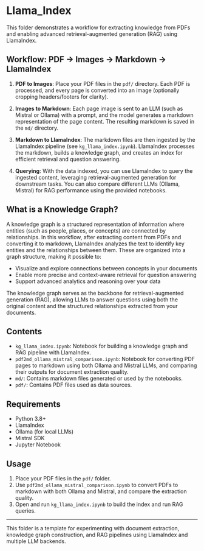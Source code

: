 
# Llama_Index

This folder demonstrates a workflow for extracting knowledge from PDFs and enabling advanced retrieval-augmented generation (RAG) using LlamaIndex.

## Workflow: PDF → Images → Markdown → LlamaIndex

1. **PDF to Images**: Place your PDF files in the `pdf/` directory. Each PDF is processed, and every page is converted into an image (optionally cropping headers/footers for clarity).

2. **Images to Markdown**: Each page image is sent to an LLM (such as Mistral or Ollama) with a prompt, and the model generates a markdown representation of the page content. The resulting markdown is saved in the `md/` directory.

3. **Markdown to LlamaIndex**: The markdown files are then ingested by the LlamaIndex pipeline (see `kg_llama_index.ipynb`). LlamaIndex processes the markdown, builds a knowledge graph, and creates an index for efficient retrieval and question answering.

4. **Querying**: With the data indexed, you can use LlamaIndex to query the ingested content, leveraging retrieval-augmented generation for downstream tasks. You can also compare different LLMs (Ollama, Mistral) for RAG performance using the provided notebooks.

## What is a Knowledge Graph?

A knowledge graph is a structured representation of information where entities (such as people, places, or concepts) are connected by relationships. In this workflow, after extracting content from PDFs and converting it to markdown, LlamaIndex analyzes the text to identify key entities and the relationships between them. These are organized into a graph structure, making it possible to:
- Visualize and explore connections between concepts in your documents
- Enable more precise and context-aware retrieval for question answering
- Support advanced analytics and reasoning over your data

The knowledge graph serves as the backbone for retrieval-augmented generation (RAG), allowing LLMs to answer questions using both the original content and the structured relationships extracted from your documents.

## Contents
- `kg_llama_index.ipynb`: Notebook for building a knowledge graph and RAG pipeline with LlamaIndex.
- `pdf2md_ollama_mistral_comparison.ipynb`: Notebook for converting PDF pages to markdown using both Ollama and Mistral LLMs, and comparing their outputs for document extraction quality.
- `md/`: Contains markdown files generated or used by the notebooks.
- `pdf/`: Contains PDF files used as data sources.

## Requirements
- Python 3.8+
- LlamaIndex
- Ollama (for local LLMs)
- Mistral SDK
- Jupyter Notebook

## Usage
1. Place your PDF files in the `pdf/` folder.
2. Use `pdf2md_ollama_mistral_comparison.ipynb` to convert PDFs to markdown with both Ollama and Mistral, and compare the extraction quality.
3. Open and run `kg_llama_index.ipynb` to build the index and run RAG queries.

---
This folder is a template for experimenting with document extraction, knowledge graph construction, and RAG pipelines using LlamaIndex and multiple LLM backends.
